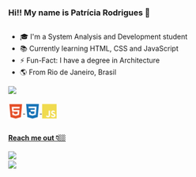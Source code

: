 ### Hi!! My name is Patrícia Rodrigues 👋
##
* 🎓 I'm a System Analysis and Development student
* 📚 Currently learning HTML, CSS and JavaScript
* ⚡️ Fun-Fact: I have a degree in Architecture
* 🌎 From Rio de Janeiro, Brasil

<div>
  <a href="https://github.com/PatriciaRodriguesR">
    <img height="180em" src="https://github-readme-stats.vercel.app/api/top-langs/?username=PatriciaRodriguesR&layout=compact&langs_count=16&theme=dracula"/>
</div>
  
  <div style="display; inline_block"><br>
    <img align="center" alt="Patricia-HTML" height="30em" widht="40em" src="https://raw.githubusercontent.com/devicons/devicon/master/icons/html5/html5-plain.svg"/>
    <img align="center" alt="Patricia-CSS" height="30em" widht="40em" src="https://raw.githubusercontent.com/devicons/devicon/master/icons/css3/css3-plain.svg"/>
    <img align="center" alt="Patricia-JS" height="30em" widht="40em" src="https://raw.githubusercontent.com/devicons/devicon/master/icons/javascript/javascript-plain.svg"/>
  </div>
  
  ##
  
  #### Reach me out 👇🏼
  <a href = "mailto:patriciarodriguesric@gmail.com"><img src="https://img.shields.io/badge/-Gmail-%23333?style=for-the-badge&logo=gmail&logoColor=white" target="_blanck"></a>  
 <a href="https://www.linkedin.com/in/patrícia-rodrigues-r" target="_blank"><img src="https://img.shields.io/badge/-LinkedIn-%230077B5?style=for-the-badge&logo=linkedin&logoColor=white" target="_blank"></a> 
  

  
